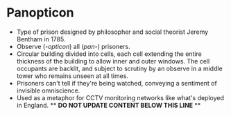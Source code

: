 Panopticon
==========

* Type of prison designed by philosopher and social theorist Jeremy Bentham in 1785.
* Observe (_-opticon_) all (_pan-_) prisoners.
* Circular building divided into cells, each cell extending the entire thickness of the building to allow inner and outer windows. The cell occupants are backlit, and subject to scrutiny by an observe in a middle tower who remains unseen at all times.
* Prisoners can't tell if they're being watched, conveying a sentiment of invisible omniscience.
* Used as a metaphor for CCTV monitoring networks like what's deployed in England.
** **DO NOT UPDATE CONTENT BELOW THIS LINE** **

